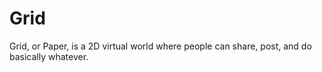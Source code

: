 # Grid
Grid, or Paper, is a 2D virtual world where people can share, post, and do basically whatever.
